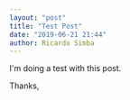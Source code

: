 ```yaml
---
layout: "post"
title: "Test Post"
date: "2019-06-21 21:44"
author: Ricardo Simba
---
```

I'm doing a test with this post.

Thanks,
